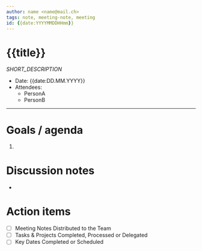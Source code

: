 ```yaml
---
author: name <name@mail.ch>
tags: note, meeting-note, meeting
id: {{date:YYYYMMDDHHmm}}
---
```


# {{title}}

_SHORT_DESCRIPTION_

- Date: {{date:DD.MM.YYYY}}  
- Attendees:  
  * PersonA
  * PersonB
  
- - - -  
    
# Goals / agenda
1. 

# Discussion notes
- 

# Action items
- [ ] Meeting Notes Distributed to the Team
- [ ] Tasks & Projects Completed, Processed or Delegated
- [ ] Key Dates Completed or Scheduled
